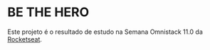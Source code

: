 # BE THE HERO

Este projeto é o resultado de estudo na Semana Omnistack 11.0 da [Rocketseat](https://rocketseat.com.br/).